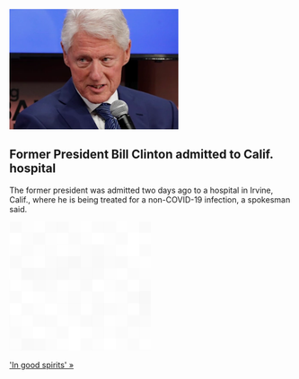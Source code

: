 
![Former President Bill Clinton admitted to Calif. hospital](./20211015055857.png)
## Former President Bill Clinton admitted to Calif. hospital

The former president was admitted two days ago to a hospital in Irvine, Calif., where he is being treated for a non-COVID-19 infection, a spokesman said.

![pic](../square_bg.png)

['In good spirits' »](https://www.yahoo.com/news/bill-clinton-hospital-non-covid-041649837.html)
